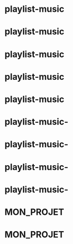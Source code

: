 # playlist-music
# playlist-music
# playlist-music
# playlist-music
# playlist-music
# playlist-music-
# playlist-music-
# playlist-music-
# playlist-music-
# MON_PROJET
# MON_PROJET
